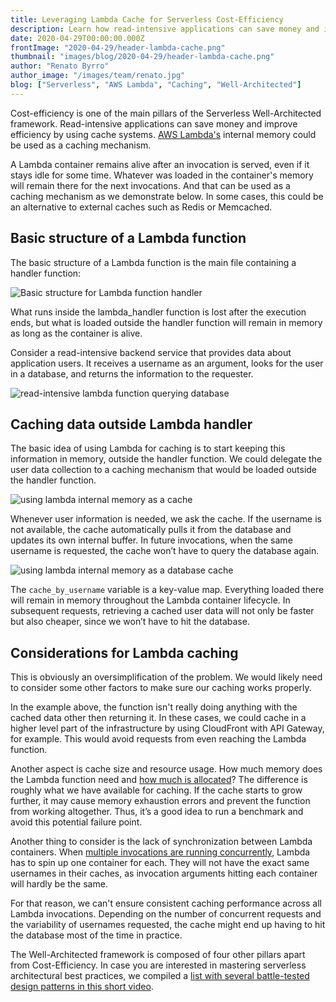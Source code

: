 ```yaml
---
title: Leveraging Lambda Cache for Serverless Cost-Efficiency
description: Learn how read-intensive applications can save money and improve efficiency by using a simple AWS Lambda cache mechanism
date: 2020-04-29T00:00:00.000Z
frontImage: "2020-04-29/header-lambda-cache.png"
thumbnail: "images/blog/2020-04-29/header-lambda-cache.png"
author: "Renato Byrro"
author_image: "/images/team/renato.jpg"
blog: ["Serverless", "AWS Lambda", "Caching", "Well-Architected"]
---
```


Cost-efficiency is one of the main pillars of the Serverless Well-Architected framework. Read-intensive applications can save money and improve efficiency by using cache systems. [AWS Lambda's](https://dashbird.io/knowledge-base/aws-lambda/introduction-to-aws-lambda/?utm_source=dashbird-blog&utm_medium=article&utm_campaign=well-architected&utm_content=lambda-caching) internal memory could be used as a caching mechanism.

A Lambda container remains alive after an invocation is served, even if it stays idle for some time. Whatever was loaded in the container's memory will remain there for the next invocations. And that can be used as a caching mechanism as we demonstrate below. In some cases, this could be an alternative to external caches such as Redis or Memcached.


## Basic structure of a Lambda function

The basic structure of a Lambda function is the main file containing a handler function:

![Basic structure for Lambda function handler](/images/blog/2020-04-29/lambda-handler.png "basic structure lambda function handler")

What runs inside the lambda_handler function is lost after the execution ends, but what is loaded outside the handler function will remain in memory as long as the container is alive.

Consider a read-intensive backend service that provides data about application users. It receives a username as an argument, looks for the user in a database, and returns the information to the requester.

![read-intensive lambda function querying database](/images/blog/2020-04-29/lambda-handler-using-database.png "read-intensive lambda function querying database")

## Caching data outside Lambda handler

The basic idea of using Lambda for caching is to start keeping this information in memory, outside the handler function. We could delegate the user data collection to a caching mechanism that would be loaded outside the handler function.

![using lambda internal memory as a cache](/images/blog/2020-04-29/lambda-handler-using-cache.png "using lambda internal memory as a cache")

Whenever user information is needed, we ask the cache. If the username is not available, the cache automatically pulls it from the database and updates its own internal buffer. In future invocations, when the same username is requested, the cache won’t have to query the database again.

![using lambda internal memory as a database cache](/images/blog/2020-04-29/lambda-cache-logic.png "using lambda internal memory as a database cache")

The `cache_by_username` variable is a key-value map. Everything loaded there will remain in memory throughout the Lambda container lifecycle. In subsequent requests, retrieving a cached user data will not only be faster but also cheaper, since we won’t have to hit the database.


## Considerations for Lambda caching

This is obviously an oversimplification of the problem. We would likely need to consider some other factors to make sure our caching works properly.

In the example above, the function isn't really doing anything with the cached data other then returning it. In these cases, we could cache in a higher level part of the infrastructure by using CloudFront with API Gateway, for example. This would avoid requests from even reaching the Lambda function.

Another aspect is cache size and resource usage. How much memory does the Lambda function need and [how much is allocated](https://dashbird.io/knowledge-base/aws-lambda/resource-allocation-and-performance/?utm_source=dashbird-blog&utm_medium=article&utm_campaign=well-architected&utm_content=lambda-caching)? The difference is roughly what we have available for caching. If the cache starts to grow further, it may cause memory exhaustion errors and prevent the function from working altogether. Thus, it’s a good idea to run a benchmark and avoid this potential failure point.

Another thing to consider is the lack of synchronization between Lambda containers. When [multiple invocations are running concurrently](https://dashbird.io/knowledge-base/aws-lambda/scalability-and-concurrency/?utm_source=dashbird-blog&utm_medium=article&utm_campaign=well-architected&utm_content=lambda-caching), Lambda has to spin up one container for each. They will not have the exact same usernames in their caches, as invocation arguments hitting each container will hardly be the same.

For that reason, we can't ensure consistent caching performance across all Lambda invocations. Depending on the number of concurrent requests and the variability of usernames requested, the cache might end up having to hit the database most of the time in practice.

The Well-Architected framework is composed of four other pillars apart from Cost-Efficiency. In case you are interested in mastering serverless architectural best practices, we compiled a [list with several battle-tested design patterns in this short video](https://dashbird.io/knowledge-base/well-architected/serverless-architectural-patterns/).

